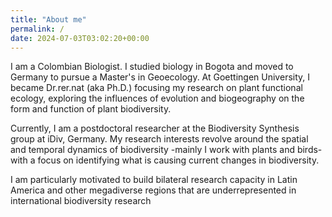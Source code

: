 ```yaml
---
title: "About me"
permalink: /
date: 2024-07-03T03:02:20+00:00
---
```

I am a Colombian Biologist. I studied biology in Bogota and moved to Germany to pursue a Master's in Geoecology. At Goettingen University, I became Dr.rer.nat (aka Ph.D.) focusing my research on plant functional ecology, exploring the influences of evolution and biogeography on the form and function of plant biodiversity.

Currently, I am a postdoctoral researcher at the Biodiversity Synthesis group at iDiv, Germany. My research interests revolve around the spatial and temporal dynamics of biodiversity -mainly I work with plants and birds- with a focus on identifying what is causing current changes in biodiversity.

I am particularly motivated to build bilateral research capacity in Latin America and other megadiverse regions that are underrepresented in international biodiversity research